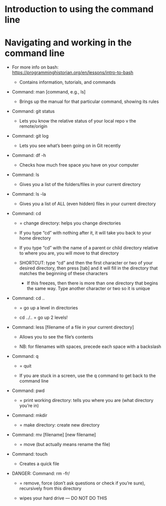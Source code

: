 # Introduction to using the command line

# Navigating and working in the command line

-   For more info on bash: [<u>https://programminghistorian.org/en/lessons/intro-to-bash</u>](https://programminghistorian.org/en/lessons/intro-to-bash)

    -   Contains information, tutorials, and commands

-   Command: man \[command, e.g., ls\]

    -   Brings up the manual for that particular command, showing its rules

-   Command: git status

    -   Lets you know the relative status of your local repo v the remote/origin

-   Command: git log

    -   Lets you see what’s been going on in Git recently

-   Command: df -h

    -   Checks how much free space you have on your computer

-   Command: ls

    -   Gives you a list of the folders/files in your current directory

-   Command: ls -la

    -   Gives you a list of ALL (even hidden) files in your current directory

-   Command: cd

    -   = change directory: helps you change directories

    -   If you type “cd” with nothing after it, it will take you back to your home directory

    -   If you type “cd” with the name of a parent or child directory relative to where you are, you will move to that directory

    -   SHORTCUT: type “cd” and then the first character or two of your desired directory, then press \[tab\] and it will fill in the directory that matches the beginning of these characters

        -   If this freezes, then there is more than one directory that begins the same way. Type another character or two so it is unique

-   Command: cd ..

    -   = go up a level in directories

    -   cd ../.. = go up 2 levels!

-   Command: less \[filename of a file in your current directory\]

    -   Allows you to see the file’s contents

    -   NB: for filenames with spaces, precede each space with a backslash

-   Command: q

    -   = quit

    -   If you are stuck in a screen, use the q command to get back to the command line

-   Command: pwd

    -   = print working directory: tells you where you are (what directory you’re in)

-   Command: mkdir

    -   = make directory: create new directory

-   Command: mv \[filename\] \[new filename\]

    -   = move (but actually means rename the file)

-   Command: touch

    -   Creates a quick file

-   DANGER: Command: rm -fr/

    -   = remove, force (don’t ask questions or check if you’re sure), recursively from this directory

    -   wipes your hard drive — DO NOT DO THIS
